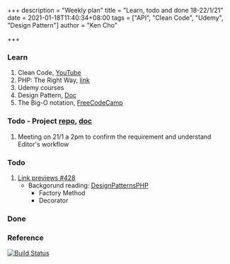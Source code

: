 +++
description = "Weekly plan"
title = "Learn, todo and done 18-22/1/21"
date = 2021-01-18T11:40:34+08:00
tags = ["API", "Clean Code", "Udemy", "Design Pattern"]
author = "Ken Cho"

+++  
### Learn
1. Clean Code, [YouTube](https://www.youtube.com/watch?v=7EmboKQH8lM)
2. PHP: The Right Way, [link](https://phptherightway.com/)
3. Udemy courses
4. Design Pattern, [Doc](https://designpatternsphp.readthedocs.io/en/latest/README.html)
5. The Big-O notation, [FreeCodeCamp](https://www.freecodecamp.org/news/big-o-notation/)  

### Todo - Project [repo](https://github.com/kencho51/mint_doi), [doc](https://docs.google.com/document/d/1CopK9e9QclOd91WRN1LREEBefMDb5cWoHiElj3IfKLc/edit#)
1. Meeting on 21/1 a 2pm to confirm the requirement and understand Editor's workflow


### Todo
1. [Link previews #428](https://github.com/gigascience/gigadb-website/issues/428)
    - Backgorund reading: [DesignPatternsPHP](https://designpatternsphp.readthedocs.io/en/latest/README.html)
        - Factory Method  
        - Decorator  

### Done


### Reference


[![Build Status](https://travis-ci.com/kencho51/gigathing.svg?branch=master)](https://travis-ci.com/kencho51/gigathing)

